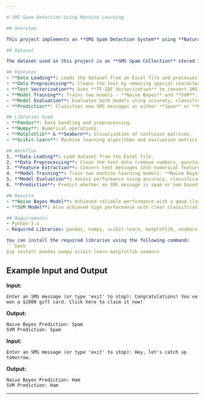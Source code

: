 ```yaml
---

# SMS Spam Detection Using Machine Learning

## Overview

This project implements an **SMS Spam Detection System** using **Natural Language Processing (NLP)** and **Machine Learning** techniques. It classifies SMS messages into two categories: **Ham** (non-spam) and **Spam** using two machine learning models: **Naive Bayes** and **Support Vector Machine (SVM)**.

## Dataset

The dataset used in this project is an **SMS Spam Collection** stored in an Excel file. The dataset contains two columns: `v1` (label - "ham" or "spam") and `v2` (SMS message).

## Features
- **Data Loading**: Loads the dataset from an Excel file and processes it into a structured format.
- **Data Preprocessing**: Cleans the text by removing special characters, punctuation, and numbers.
- **Text Vectorization**: Uses **TF-IDF Vectorization** to convert SMS messages into numerical features.
- **Model Training**: Trains two models - **Naive Bayes** and **SVM**.
- **Model Evaluation**: Evaluates both models using accuracy, classification report, and confusion matrix.
- **Prediction**: Classifies new SMS messages as either **Spam** or **Ham**.

## Libraries Used
- **Pandas**: Data handling and preprocessing.
- **Numpy**: Numerical operations.
- **Matplotlib** & **Seaborn**: Visualization of confusion matrices.
- **Scikit-learn**: Machine learning algorithms and evaluation metrics.

## Workflow
1. **Data Loading**: Load dataset from the Excel file.
2. **Data Preprocessing**: Clean the text data (remove numbers, punctuation, convert to lowercase).
3. **Feature Extraction**: Convert text messages into numerical features using **TF-IDF**.
4. **Model Training**: Train two machine learning models: **Naive Bayes** and **SVM**.
5. **Model Evaluation**: Assess performance using accuracy, classification reports, and confusion matrices.
6. **Prediction**: Predict whether an SMS message is spam or ham based on user input.

## Results
- **Naive Bayes Model**: Achieved reliable performance with a good classification score.
- **SVM Model**: Also achieved high performance with clear classification of spam and ham messages.

## Requirements
- Python 3.x
- Required Libraries: pandas, numpy, scikit-learn, matplotlib, seaborn

You can install the required libraries using the following command:
```bash
pip install pandas numpy scikit-learn matplotlib seaborn
```

## Example Input and Output

**Input:**
```
Enter an SMS message (or type 'exit' to stop): Congratulations! You've won a $1000 gift card. Click here to claim it now!
```

**Output:**
```
Naive Bayes Prediction: Spam
SVM Prediction: Spam
```

**Input:**
```
Enter an SMS message (or type 'exit' to stop): Hey, let's catch up tomorrow.
```

**Output:**
```
Naive Bayes Prediction: Ham
SVM Prediction: Ham
```

---
```


